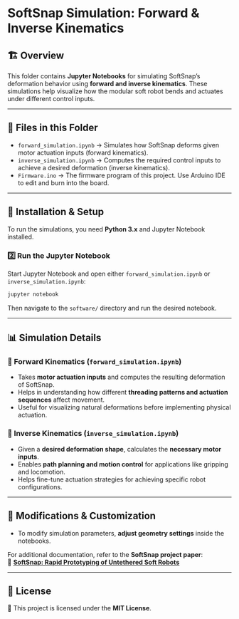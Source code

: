 # **SoftSnap Simulation: Forward & Inverse Kinematics**  

## 🏗️ Overview  
This folder contains **Jupyter Notebooks** for simulating SoftSnap’s deformation behavior using **forward and inverse kinematics**. These simulations help visualize how the modular soft robot bends and actuates under different control inputs.

---

## 📂 Files in this Folder  
- `forward_simulation.ipynb` → Simulates how SoftSnap deforms given motor actuation inputs (forward kinematics).  
- `inverse_simulation.ipynb` → Computes the required control inputs to achieve a desired deformation (inverse kinematics).  
- `Firmware.ino` → The firmware program of this project. Use Arduino IDE to edit and burn into the board.  

---

## 🔧 **Installation & Setup**  
To run the simulations, you need **Python 3.x** and Jupyter Notebook installed.  


### **2️⃣ Run the Jupyter Notebook**  
Start Jupyter Notebook and open either `forward_simulation.ipynb` or `inverse_simulation.ipynb`:  
```bash
jupyter notebook
```
Then navigate to the `software/` directory and run the desired notebook.

---

## 📊 **Simulation Details**  

### **🔹 Forward Kinematics (`forward_simulation.ipynb`)**  
- Takes **motor actuation inputs** and computes the resulting deformation of SoftSnap.  
- Helps in understanding how different **threading patterns and actuation sequences** affect movement.  
- Useful for visualizing natural deformations before implementing physical actuation.  

### **🔹 Inverse Kinematics (`inverse_simulation.ipynb`)**  
- Given a **desired deformation shape**, calculates the **necessary motor inputs**.  
- Enables **path planning and motion control** for applications like gripping and locomotion.  
- Helps fine-tune actuation strategies for achieving specific robot configurations.  

---

## 🔬 **Modifications & Customization**  
- To modify simulation parameters, **adjust geometry settings** inside the notebooks.  

For additional documentation, refer to the **SoftSnap project paper**:  
📄 **[SoftSnap: Rapid Prototyping of Untethered Soft Robots](https://arxiv.org/abs/2410.19169)**  

---

## 📜 **License**  
📜 This project is licensed under the **MIT License**.  
